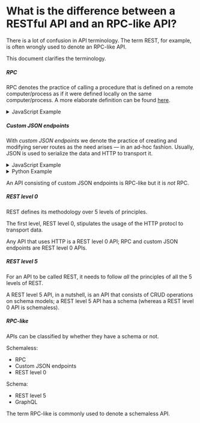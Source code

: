 # What is the difference between a RESTful API and an RPC-like API?

There is a lot of confusion in API terminology.
The term REST, for example, is often wrongly used to denote an RPC-like API.

This document clarifies the terminology.

##### RPC

RPC denotes the practice of calling a procedure that is defined on a remote computer/process
as if it were defined locally on the same computer/process.
A more elaborate definition can be found [here](/docs/what-is-rpc.md#what-is-rpc).

<details>
<summary>
JavaScript Example
</summary>

~~~js
// Node.js server

const {endpoints} = require('@wildcard-api/server');

// We define a function (aka procedure) `hello` on a Node.js server.
endpoints.hello = function(name) {
  return {message: 'Welcome '+name};
};
~~~

~~~js
// Browser

import {endpoints} from '@wildcard-api/client';

(async () => {
  // We call the procedure `hello` remotely from the browser — we do *r*emote *p*rocedure *c*all (RPC)
  const {message} = await endpoints.hello('Elisabeth');
  console.log(message); // Prints `Welcome Elisabeth`
})();
~~~
</details>


##### Custom JSON endpoints

With *custom JSON endpoints* we denote the practice of creating and modifying server routes as the need arises &mdash; in an ad-hoc fashion.
Usually,
JSON is used to serialize the data and
HTTP to transport it.

<details>
<summary>
JavaScript Example
</summary>

~~~js
// RPC-like API with Node.js and Express

const express = require('express');
const Todo = require('./path/to/your/data/model/Todo');
const AuthMiddleware = require('./path/to/your/auth/code');

const app = express();
app.use(AuthMiddleware);

// RPC-like API: we don't create CRUD endpoints, instead we
// create endpoints as the need arises — in an ad-hoc fashion.
// Similarly to what we would do with RPC.

app.get('/get-todo-items', async (req, res) => {
  const {user} = req;
  const todos = await Todo.findAll({authorId: user.id});
  return todos;
});

app.get('/create-todo-item/:text', async (req, res) => {
  const {user} = req;
  const {text} = req.params;
  const newTodo = new Todo({text, authorId: user.id});
  await newTodo.save();
  return newTodo;
});

app.listen(3000, () => {console.log('Server is running.')});
~~~
</details>

<details>
<summary>
Python Example
</summary>

~~~python
# RPC-like API with Python and FastAPI

from fastapi import FastAPI
from .database import db, models
from .auth import AuthMiddleware

app = FastAPI()
app.add_middleware(AuthMiddleware)

# RPC-like API: we don't create CRUD endpoints, instead we
# create endpoints as the need arises — in an ad-hoc fashion.
# Similarly to what we would do with RPC.

@app.get("/get-todo-items")
def get_todo_items(user_id):
		todos = db.query(models.Todo).all()
    return todos

@app.post("/create-todo-item/{text}")
def create_todo_item(text, user_id):
    db_item = models.Item(text=text, author_id=user_id)
    db.add(db_item)
    db.commit()
    db.refresh(db_item)
    return db_item
~~~
</details>

An API consisting of custom JSON endpoints is RPC-like but it is *not* RPC.


##### REST level 0

REST defines its methodology over 5 levels of principles.

The first level, REST level 0, stipulates the usage of the HTTP protocl to transport data.

Any API that uses HTTP is a REST level 0 API;
RPC and custom JSON endpoints are REST level 0 APIs.


##### REST level 5

For an API to be called REST, it needs to follow *all* the principles of all the 5 levels of REST.

A REST level 5 API, in a nutshell, is an API that consists of CRUD operations on schema models;
a REST level 5 API has a schema (whereas a REST level 0 API is schemaless).

##### RPC-like

APIs can be classified by whether they have a schema or not.

Schemaless:
- RPC
- Custom JSON endpoints
- REST level 0

Schema:
- REST level 5
- GraphQL

The term RPC-like is commonly used to denote a schemaless API.

